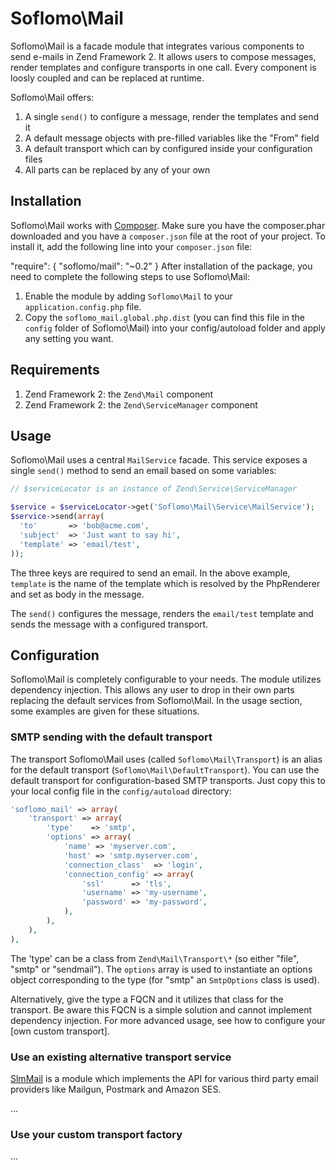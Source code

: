 Soflomo\Mail
============

Soflomo\Mail is a facade module that integrates various components to send
e-mails in Zend Framework 2. It allows users to compose messages, render
templates and configure transports in one call. Every component is loosly
coupled and can be replaced at runtime.

Soflomo\Mail offers:

 1. A single `send()` to configure a message, render the templates and send it
 2. A default message objects with pre-filled variables like the "From" field
 2. A default transport which can by configured inside your configuration files
 3. All parts can be replaced by any of your own

Installation
------------

Soflomo\Mail works with [Composer](https://getcomposer.org). Make sure you have
the composer.phar downloaded and you have a `composer.json` file at the root of
your project. To install it, add the following line into your `composer.json`
file:

"require": {
    "soflomo/mail": "~0.2"
}
After installation of the package, you need to complete the following steps to
use Soflomo\Mail:

 1. Enable the module by adding `Soflomo\Mail` to your `application.config.php`
 file.
 2. Copy the `soflomo_mail.global.php.dist` (you can find this file in the
 `config` folder of Soflomo\Mail) into your config/autoload folder and apply any
 setting you want.

Requirements
------------

 1. Zend Framework 2: the `Zend\Mail` component
 2. Zend Framework 2: the `Zend\ServiceManager` component

Usage
-----

Soflomo\Mail uses a central `MailService` facade. This service exposes a single
`send()` method to send an email based on some variables:

```php
// $serviceLocator is an instance of Zend\Service\ServiceManager

$service = $serviceLocator->get('Soflomo\Mail\Service\MailService');
$service->send(array(
  'to'       => 'bob@acme.com',
  'subject'  => 'Just want to say hi',
  'template' => 'email/test',
));
```

The three keys are required to send an email. In the above example, `template`
is the name of the template which is resolved by the PhpRenderer and set as body
in the message.

The `send()` configures the message, renders the `email/test` template and sends
the message with a configured transport.

Configuration
-------------

Soflomo\Mail is completely configurable to your needs. The module utilizes
dependency injection. This allows any user to drop in their own parts replacing
the default services from Soflomo\Mail. In the usage section, some examples are
given for these situations.

### SMTP sending with the default transport

The transport Soflomo\Mail uses (called `Soflomo\Mail\Transport`) is an alias for
the default transport (`Soflomo\Mail\DefaultTransport`). You can use the default
transport for configuration-based SMTP transports. Just copy this to your local
config file in the `config/autoload` directory:

```php
'soflomo_mail' => array(
    'transport' => array(
        'type'    => 'smtp',
        'options' => array(
            'name' => 'myserver.com',
            'host' => 'smtp.myserver.com',
            'connection_class'  => 'login',
            'connection_config' => array(
                'ssl'      => 'tls',
                'username' => 'my-username',
                'password' => 'my-password',
            ),
        ),
    ),
),
```

The 'type' can be a class from `Zend\Mail\Transport\*` (so either "file", "smtp"
or "sendmail"). The `options` array is used to instantiate an options object
corresponding to the type (for "smtp" an `SmtpOptions` class is used).

Alternatively, give the type a FQCN and it utilizes that class for the transport.
Be aware this FQCN is a simple solution and cannot implement dependency injection.
For more advanced usage, see how to configure your [own custom transport].

### Use an existing alternative transport service

[SlmMail](http://github.com/juriansluiman/SlmMail) is a module which implements
the API for various third party email providers like Mailgun, Postmark and
Amazon SES.

...

### Use your custom transport factory

...